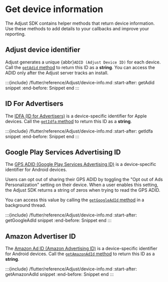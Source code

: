 # Get device information

The Adjust SDK contains helper methods that return device information. Use these methods to add details to your callbacks and improve your reporting.

## Adjust device identifier

Adjust generates a unique {abbr}`ADID (Adjust Device ID)` for each device. Call the [`getAdid` method](#flutter-getadid-invocation) to return this ID as a **string**. You can access the ADID only after the Adjust server tracks an install.

:::{include} /flutter/reference/Adjust/device-info.md
:start-after: getAdid snippet
:end-before: Snippet end
:::

## ID For Advertisers

The [IDFA (ID for Advertisers)](https://developer.apple.com/documentation/adsupport/asidentifiermanager/1614151-advertisingidentifier) is a device-specific identifier for Apple devices. Call the [`getIdfa` method](#flutter-getidfa-invocation) to return this ID as a **string**.

:::{include} /flutter/reference/Adjust/device-info.md
:start-after: getIdfa snippet
:end-before: Snippet end
:::

## Google Play Services Advertising ID

The [GPS ADID (Google Play Services Advertising ID)](https://support.google.com/googleplay/android-developer/answer/6048248?hl=en) is a device-specific identifier for Android devices. 

Users can opt out of sharing their GPS ADID by toggling the "Opt out of Ads Personalization" setting on their device. When a user enables this setting, the Adjust SDK returns a string of zeros when trying to read the GPS ADID.

You can access this value by calling the [`getGoogleAdId` method](#flutter-getgoogleadid-invocation) in a background thread.

:::{include} /flutter/reference/Adjust/device-info.md
:start-after: getGoogleAdId snippet
:end-before: Snippet end
:::

## Amazon Advertiser ID

The [Amazon Ad ID (Amazon Advertising ID)](https://developer.amazon.com/docs/policy-center/advertising-id.html) is a device-specific identifier for Android devices. Call the [`getAmazonAdId` method](#flutter-getamazonadid-invocation) to return this ID as a **string**.

:::{include} /flutter/reference/Adjust/device-info.md
:start-after: getAmazonAdId snippet
:end-before: Snippet end
:::
